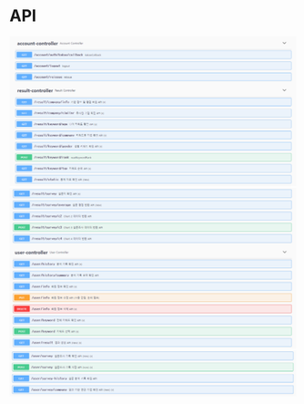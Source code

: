 # API

![api_01.png](./img/api_01.png)
![api_02.png](./img/api_02.png)
![api_03.png](./img/api_03.png)